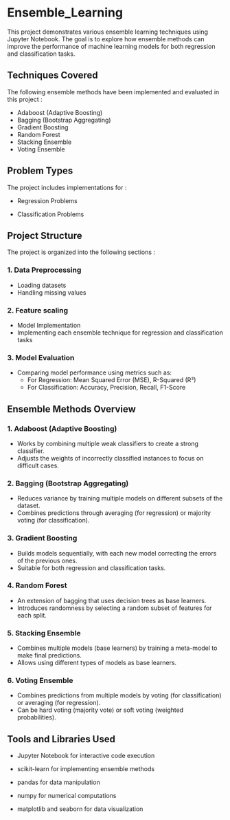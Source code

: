 # Ensemble_Learning

This project demonstrates various ensemble learning techniques using Jupyter Notebook. The goal is to explore how ensemble methods can improve the performance of machine learning models for both regression and classification tasks.

## Techniques Covered

The following ensemble methods have been implemented and evaluated in this project :
- Adaboost (Adaptive Boosting)
- Bagging (Bootstrap Aggregating)
- Gradient Boosting
- Random Forest
- Stacking Ensemble
- Voting Ensemble

## Problem Types

The project includes implementations for :

- Regression Problems

- Classification Problems

## Project Structure

The project is organized into the following sections :

### 1. Data Preprocessing
   
- Loading datasets
- Handling missing values

### 2. Feature scaling
   
- Model Implementation
- Implementing each ensemble technique for regression and classification tasks

### 3. Model Evaluation

- Comparing model performance using metrics such as:
  - For Regression: Mean Squared Error (MSE), R-Squared (R²)
  - For Classification: Accuracy, Precision, Recall, F1-Score

## Ensemble Methods Overview

### 1. Adaboost (Adaptive Boosting)

- Works by combining multiple weak classifiers to create a strong classifier.
- Adjusts the weights of incorrectly classified instances to focus on difficult cases.

### 2. Bagging (Bootstrap Aggregating)

- Reduces variance by training multiple models on different subsets of the dataset.
- Combines predictions through averaging (for regression) or majority voting (for classification).

### 3. Gradient Boosting

- Builds models sequentially, with each new model correcting the errors of the previous ones.
- Suitable for both regression and classification tasks.

### 4. Random Forest

- An extension of bagging that uses decision trees as base learners.
- Introduces randomness by selecting a random subset of features for each split.

### 5. Stacking Ensemble

- Combines multiple models (base learners) by training a meta-model to make final predictions.
- Allows using different types of models as base learners.

### 6. Voting Ensemble

- Combines predictions from multiple models by voting (for classification) or averaging (for regression).
- Can be hard voting (majority vote) or soft voting (weighted probabilities).

## Tools and Libraries Used

- Jupyter Notebook for interactive code execution

- scikit-learn for implementing ensemble methods

- pandas for data manipulation

- numpy for numerical computations

- matplotlib and seaborn for data visualization

